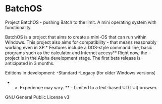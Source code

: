 # BatchOS
Project BatchOS - pushing Batch to the limit. A mini operating system with functionality.

BatchOS is a project that aims to create a mini-OS that can run within Windows. 
This project also aims for compatibility - that means reasonably working even in XP.*
Features include a DOS-style command line, basic programs such as the calculator and Internet access**
Right now, the project is in the Alpha development stage. The first beta release is anticipated in 3 months.

Editions in development:
-Standard
-Legacy (for older Windows versions)

* - Experience may vary.
** - Limited to a text-based UI (TUI) browser.

GNU General Public License v3
